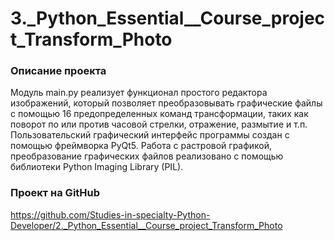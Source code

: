 # 3._Python_Essential__Course_project_Transform_Photo

### Описание проекта
Модуль main.py реализует функционал простого редактора изображений, который позволяет преобразовывать графические 
файлы с помощью 16 предопределенных команд трансформации, таких как поворот по или против часовой стрелки, отражение,
размытие и т.п.
Пользовательский графический интерфейс программы создан с помощью фреймворка PyQt5. Работа с растровой графикой,
преобразование графических файлов реализовано с помощью библиотеки Python Imaging Library (PIL).

### Проект на GitHub
https://github.com/Studies-in-specialty-Python-Developer/2._Python_Essential__Course_project_Transform_Photo
